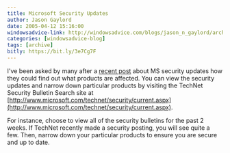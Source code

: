 ```yaml
---
title: Microsoft Security Updates
author: Jason Gaylord
date: 2005-04-12 15:16:00
windowsadvice-link: http://windowsadvice.com/blogs/jason_n_gaylord/archive/2005/04/12/Microsoft-TechNet-Security-Bulletins.aspx
categories: [windowsadvice-blog]
tags: [archive]
bitly: https://bit.ly/3e7Cg7F
---
```


I've been asked by many after a [recent post](http://windowsadvice.com/blogs/jason_n_gaylord/archive/2005/04/08/Microsoft_Security_Bulletin_2005_04_12.aspx) about MS security updates how they could find out what products are affected. You can view the security updates and narrow down particular products by visiting the TechNet Security Bulletin Search site at [http://www.microsoft.com/technet/security/current.aspx](http://www.microsoft.com/technet/security/current.aspx).
  
For instance, choose to view all of the security bulletins for the past 2 weeks. If TechNet recently made a security posting, you will see quite a few. Then, narrow down your particular products to ensure you are secure and up to date.
